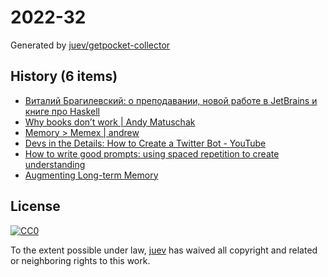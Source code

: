 # 2022-32

Generated by [juev/getpocket-collector](https://github.com/juev/getpocket-collector)

## History (6 items)

- [Виталий Брагилевский: о преподавании, новой работе в JetBrains и книге про Haskell](https://ru.hexlet.io/blog/posts/vitaliy-bragilevskiy-o-prepodavanii-novoy-rabote-v-jetbrains-napisanii-knigi-pro-haskell-i-chtenie)
- [Why books donʼt work | Andy Matuschak](https://andymatuschak.org/books/)
- [Memory > Memex | andrew](https://andrewjudson.com/spaced-repitition/2022/06/03/spaced-repitition.html)
- [Devs in the Details: How to Create a Twitter Bot - YouTube](https://www.youtube.com/watch?v=FzvTg6sYnec)
- [How to write good prompts: using spaced repetition to create understanding](https://andymatuschak.org/prompts/)
- [Augmenting Long-term Memory](http://augmentingcognition.com/ltm.html)

## License

[![CC0](https://mirrors.creativecommons.org/presskit/buttons/88x31/svg/cc-zero.svg)](https://creativecommons.org/publicdomain/zero/1.0/)

To the extent possible under law, [juev](https://github.com/juev) has waived all copyright and related or neighboring rights to this work.
